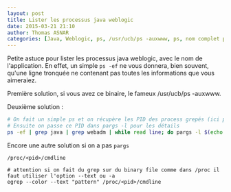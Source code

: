 ```yaml
---
layout: post
title: Lister les processus java weblogic
date: 2015-03-21 21:10
author: Thomas ASNAR
categories: [Java, Weblogic, ps, /usr/ucb/ps -auxwww, ps, nom complet processus, processus tronqué]
---
```


Petite astuce pour lister les processus java weblogic, avec le nom de l'application. 
En effet, un simple `ps -ef` ne vous donnera, bien souvent, qu'une ligne tronquée ne contenant pas toutes les informations que vous aimeraiez.

Première solution, si vous avez ce binaire, le fameux /usr/ucb/ps -auxwww.

Deuxième solution :

```bash
# On fait un simple ps et on récupère les PID des process grepés (ici par exemple, les processus java lancés par l'utilisateur webadm
# Ensuite on passe ce PID dans pargs -l pour les détails
ps -ef | grep java | grep webadm | while read line; do pargs -l $(echo $line | awk '{print $2}') 2> /dev/null ; done
```

Encore une autre solution si on a pas `pargs`

```
/proc/<pid>/cmdline

# attention si on fait du grep sur du binary file comme dans /proc il faut utiliser l'option --text ou -a
egrep --color --text "pattern" /proc/<pid>/cmdline
```
